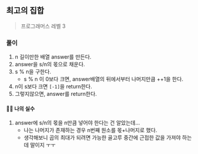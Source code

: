 ## 최고의 집합

> 프로그래머스 레벨 3

### 풀이

1. n 길이만한 배열 answer를 만든다.
2. answer을 s/n의 몫으로 채운다.
3. s % n을 구한다.
   - s % n 이 0보다 크면, answer배열의 뒤에서부터 나머지만큼 ++1을 한다.
4. n이 s보다 크면 `[-1]`을 return한다.
5. 그렇지않으면, answer를 return한다.

#### 🤦‍♀️ 나의 실수

1. answer에 s/n의 몫을 n만큼 넣어야 한다는 건 알았는데...
   - 나는 나머지가 존재하는 경우 n번째 원소를 몫+나머지로 했다.
   - 생각해보니 곱의 최대가 되려면 가능한 골고루 중간에 근접한 값을 가져야 하는데 말이지 ㅜㅜ
